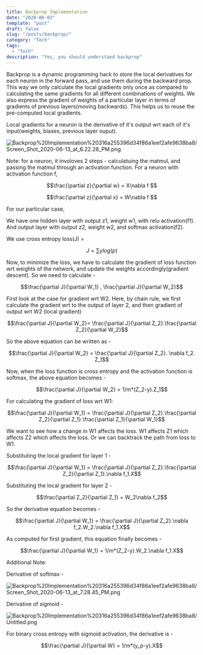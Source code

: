 ```yaml
---
title: Backprop Implementation
date: "2020-06-03"
template: "post"
draft: false
slug: "/posts/backprop/"
category: "Tech"
tags:
  - "Tech"
description: "Yes, you should understand backprop"
---
```


Backprop is a dynamic programming hack to store the local derivatives for each neuron in the forward pass, and use them during the backward prop. This way we only calculate the local gradients only once as compared to calculating the same gradients for all different combinations of weights. We also express the gradient of weights of a particular layer in terms of gradients of previous layers(moving backwards). This helps us to reuse the pre-computed local gradients. 

Local gradients for a neuron is the derivative of it's output wrt each of it's input(weights, biases, previous layer ouput). 

![Backprop%20Implementation%20316a255396d34f86a1eef2afe9638ba8/Screen_Shot_2020-06-13_at_6.22.28_PM.png](Backprop%20Implementation%20316a255396d34f86a1eef2afe9638ba8/Screen_Shot_2020-06-13_at_6.22.28_PM.png)

Note: for a neuron, it involoves 2 steps - calculatuing the matmul, and passing the matmul through an activation function. For a neuron with activation function f,

$$\frac{\partial z}{\partial w} = X\nabla f $$

$$\frac{\partial z}{\partial x} = W\nabla f $$

For our particular case,

We have one hidden layer with output z1, weight w1, with relu activation(f1). And output layer with output z2,  weight w2, and softmax activation(f2). 

We use cross entropy loss(J) = 

$$J = \sum ylog(p)$$

Now, to minimize the loss, we have to calculate the gradient of loss function wrt weights of the network, and update the weights accordingly(gradient descent). So we need to calculate - 

$$\frac{\partial J}{\partial W_1} , \frac{\partial J}{\partial W_2}$$

First look at the case for gradient wrt W2. Here, by chain rule, we first calculate the gradient wrt to the output of layer 2, and then gradient of output wrt W2 (local gradient)

$$\frac{\partial J}{\partial W_2}= \frac{\partial J}{\partial Z_2}.\frac{\partial Z_2}{\partial W_2}$$

So the above equation can be written as - 

$$\frac{\partial J}{\partial W_2} = \frac{\partial J}{\partial Z_2}. \nabla f_2. Z_1$$

Now, when the loss function is cross entropy and the activation function is softmax, the above equation becomes - 

$$\frac{\partial J}{\partial W_2} = 1/m*(Z_2-y).Z_1$$

For calculating the gradient of loss wrt W1:

$$\frac{\partial J}{\partial W_1} = \frac{\partial J}{\partial Z_2}.\frac{\partial Z_2}{\partial Z_1}.\frac{\partial Z_1}{\partial W_1}$$

We want to see how a change in W1 affects the loss. W1 affects Z1 which affects Z2 which affects the loss. Or we can backtrack the path from loss to W1. 

Substituting the local gradient for layer 1 - 

$$\frac{\partial J}{\partial W_1} = \frac{\partial J}{\partial Z_2}.\frac{\partial Z_2}{\partial Z_1}.\nabla f_1.X$$

Substituting the local gradient for layer 2 - 

$$\frac{\partial Z_2}{\partial Z_1} = W_2\nabla f_2$$

So the derivative equation becomes - 

$$\frac{\partial J}{\partial W_1} = \frac{\partial J}{\partial Z_2}.\nabla f_2.W_2.\nabla f_1.X$$

As computed for first gradient, this equation finally becomes - 

$$\frac{\partial J}{\partial W_1} = 1/m*(Z_2-y).W_2.\nabla f_1.X$$

Additional Note:

Derivative of softmax - 

![Backprop%20Implementation%20316a255396d34f86a1eef2afe9638ba8/Screen_Shot_2020-06-13_at_7.28.45_PM.png](Backprop%20Implementation%20316a255396d34f86a1eef2afe9638ba8/Screen_Shot_2020-06-13_at_7.28.45_PM.png)

Derivative of sigmoid - 

![Backprop%20Implementation%20316a255396d34f86a1eef2afe9638ba8/Untitled.png](Backprop%20Implementation%20316a255396d34f86a1eef2afe9638ba8/Untitled.png)

For binary cross entropy with sigmoid activation, the derivative is - 

$$\frac{\partial J}{\partial W} = 1/m*(y_p-y).X$$